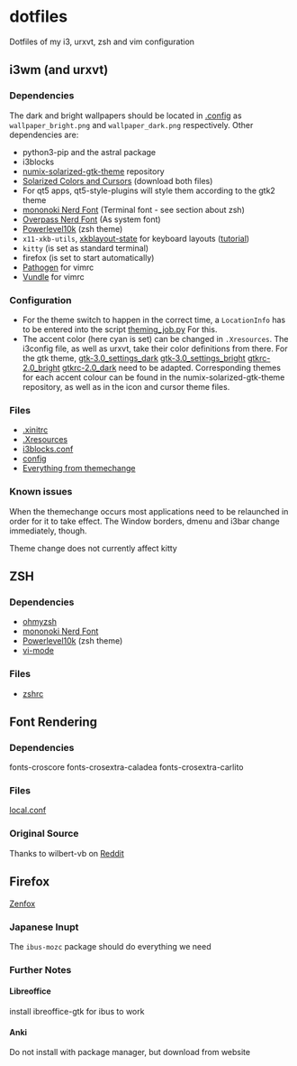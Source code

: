 # dotfiles
Dotfiles of my i3, urxvt, zsh and vim configuration

## i3wm (and urxvt)
### Dependencies
The dark and bright wallpapers should be located in [.config](Home/.config/) as `wallpaper_bright.png` and `wallpaper_dark.png` respectively.
Other dependencies are:
- python3-pip and the astral package
- i3blocks
- [numix-solarized-gtk-theme](https://github.com/Ferdi265/numix-solarized-gtk-theme) repository
- [Solarized Colors and Cursors](https://www.gnome-look.org/p/1312499/) (download both files)
- For qt5 apps, qt5-style-plugins will style them according to the gtk2 theme
- [mononoki Nerd Font](www.nerdfonts.com/font-downloads) (Terminal font - see section about zsh)
- [Overpass Nerd Font](www.nerdfonts.com/font-downloads) (As system font)
- [Powerlevel10k](https://github.com/romkatv/powerlevel10k) (zsh theme)
- `x11-xkb-utils`, [xkblayout-state](https://github.com/nonpop/xkblayout-state) for keyboard layouts ([tutorial](https://www.codingunicorns.com/blog/2016/09/30/Language-indicator-in-i3wm/))
- `kitty` (is set as standard terminal)
- firefox (is set to start automatically)
- [Pathogen](http://github.com/tpope/vim-pathogen) for vimrc
- [Vundle](http://github.com/VundleVim/Vundle.vim) for vimrc
### Configuration
- For the theme switch to happen in the correct time, a `LocationInfo` has to be entered into the script [theming_job.py](Home/.config/themechange/theming_job.py) For this.
- The accent color (here cyan is set) can be changed in `.Xresources`. The i3config file, as well as urxvt, take their color definitions from there. For the gtk theme, 
[gtk-3.0_settings_dark](Home/.config/themechange/gtk-3.0_settings_dark)
[gtk-3.0_settings_bright](Home/.config/themechange/gtk-3.0_settings_bright)
[gtkrc-2.0_bright](Home/.config/themechange/gtkrc-2.0_bright)
[gtkrc-2.0_dark](Home/.config/themechange/gtkrc-2.0_dark)
need to be adapted. Corresponding themes for each accent colour can be found in the numix-solarized-gtk-theme repository, as well as in the icon and cursor theme files.
### Files
- [.xinitrc](Home/.xinitrc)
- [.Xresources](Home/.Xresources)
- [i3blocks.conf](Home/.config/i3blocks.conf)
- [config](Home/.config/i3/config)
- [Everything from themechange](Home/.config/themechange/)
### Known issues
When the themechange occurs most applications need to be relaunched in order for it to take effect. The Window borders, dmenu and i3bar change immediately, though.

Theme change does not currently affect kitty
## ZSH
### Dependencies
- [ohmyzsh](https://github.com/ohmyzsh/ohmyzsh)
- [mononoki Nerd Font](www.nerdfonts.com/font-downloads)
- [Powerlevel10k](https://github.com/romkatv/powerlevel10k) (zsh theme)
- [vi-mode](https://github.com/Nyquase/vi-mode)
### Files
- [zshrc](Home/.zshrc)

## Font Rendering
### Dependencies
fonts-croscore fonts-crosextra-caladea fonts-crosextra-carlito
### Files
[local.conf](/etc/fonts/local.conf)
### Original Source
Thanks to wilbert-vb on
[Reddit](https://www.reddit.com/r/debian/comments/5sookn/how_to_get_the_perfect_rendering_font_in_debian/)

## Firefox
[Zenfox](https://addons.mozilla.org/en-US/firefox/addon/zen-fox/)

### Japanese Inupt
The
`ibus-mozc` package should do everything we need

### Further Notes
#### Libreoffice
install ibreoffice-gtk for ibus to work

#### Anki
Do not install with package manager, but download from website
